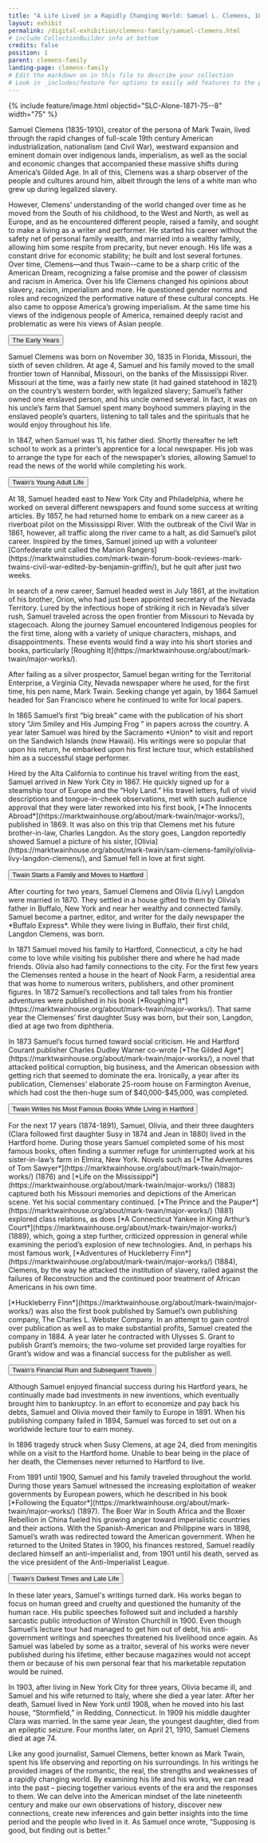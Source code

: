 ```yaml
---
title: "A Life Lived in a Rapidly Changing World: Samuel L. Clemens‚ 1835-1910"
layout: exhibit
permalink: /digital-exhibition/clemens-family/samuel-clemens.html
# include CollectionBuilder info at bottom
credits: false
position: 1
parent: clemens-family
landing-page: clemens-family
# Edit the markdown on in this file to describe your collection
# Look in _includes/feature for options to easily add features to the page
---
```


{% include feature/image.html objectid="SLC-Alone-1871-75--8" width="75" %}

Samuel Clemens (1835-1910), creator of the persona of Mark Twain, lived through the rapid changes of full-scale 19th century American industrialization, nationalism (and Civil War), westward expansion and eminent domain over indigenous lands, imperialism, as well as the social and economic changes that accompanied these massive shifts during America’s Gilded Age. In all of this, Clemens was a sharp observer of the people and cultures around him, albeit through the lens of a white man who grew up during legalized slavery.  
 
However, Clemens’ understanding of the world changed over time as he moved from the South of his childhood, to the West and North, as well as Europe, and as he encountered different people, raised a family, and sought to make a living as a writer and performer. He started his career without the safety net of personal family wealth, and married into a wealthy family, allowing him some respite from precarity, but never enough. His life was a constant drive for economic stability; he built and lost several fortunes.  Over time, Clemens—and thus Twain--came to be a sharp critic of the American Dream, recognizing a false promise and the power of classism and racism in America. Over his life Clemens changed his opinions about slavery, racism, imperialism and more. He questioned gender norms and roles and recognized the performative nature of these cultural concepts. He also came to oppose America’s growing imperialism. At the same time his views of the indigenous people of America, remained deeply racist and problematic as were his views of Asian people.  


<button type="button" class="collapsible">The Early Years</button>
<div class="content">
  <p>Samuel Clemens was born on November 30, 1835 in Florida, Missouri, the sixth of seven children. At age 4, Samuel and his family moved to the small frontier town of Hannibal, Missouri, on the banks of the Mississippi River. Missouri at the time, was a fairly new state (it had gained statehood in 1821) on the country’s western border, with legalized slavery; Samuel’s father owned one enslaved person, and his uncle owned several. In fact, it was on his uncle’s farm that Samuel spent many boyhood summers playing in the enslaved people’s quarters, listening to tall tales and the spirituals that he would enjoy throughout his life.</p>
  <p>In 1847, when Samuel was 11, his father died. Shortly thereafter he left school to work as a printer’s apprentice for a local newspaper. His job was to arrange the type for each of the newspaper’s stories, allowing Samuel to read the news of the world while completing his work.</p>
</div>

<button type="button" class="collapsible">Twain’s Young Adult Life</button>
<div class="content">
  <p>At 18, Samuel headed east to New York City and Philadelphia, where he worked on several different newspapers and found some success at writing articles. By 1857‚ he had returned home to embark on a new career as a riverboat pilot on the Mississippi River. With the outbreak of the Civil War in 1861, however, all traffic along the river came to a halt, as did Samuel’s pilot career. Inspired by the times, Samuel joined up with a volunteer [Confederate unit called the Marion Rangers](https://marktwainstudies.com/mark-twain-forum-book-reviews-mark-twains-civil-war-edited-by-benjamin-griffin/), but he quit after just two weeks.</p>
  <p>In search of a new career, Samuel headed west in July 1861, at the invitation of his brother, Orion, who had just been appointed secretary of the Nevada Territory. Lured by the infectious hope of striking it rich in Nevada’s silver rush, Samuel traveled across the open frontier from Missouri to Nevada by stagecoach. Along the journey Samuel encountered Indigenous peoples for the first time, along with a variety of unique characters, mishaps, and disappointments. These events would find a way into his short stories and books‚ particularly [Roughing It](https://marktwainhouse.org/about/mark-twain/major-works/).</p>
  <p>After failing as a silver prospector‚ Samuel began writing for the Territorial Enterprise‚ a Virginia City‚ Nevada newspaper where he used‚ for the first time‚ his pen name‚ Mark Twain. Seeking change yet again, by 1864 Samuel headed for San Francisco where he continued to write for local papers.</p>
  <p>In 1865 Samuel’s first “big break” came with the publication of his short story “Jim Smiley and His Jumping Frog ” in papers across the country. A year later Samuel was hired by the Sacramento *Union* to visit and report on the Sandwich Islands (now Hawaii). His writings were so popular that upon his return, he embarked upon his first lecture tour, which established him as a successful stage performer.</p>
  <p>Hired by the Alta California to continue his travel writing from the east‚ Samuel arrived in New York City in 1867. He quickly signed up for a steamship tour of Europe and the “Holy Land.” His travel letters‚ full of vivid descriptions and tongue-in-cheek observations‚ met with such audience approval that they were later reworked into his first book‚ [*The Innocents Abroad*](https://marktwainhouse.org/about/mark-twain/major-works/), published in 1869. It was also on this trip that Clemens met his future brother-in-law, Charles Langdon. As the story goes, Langdon reportedly showed Samuel a picture of his sister‚ [Olivia](https://marktwainhouse.org/about/mark-twain/sam-clemens-family/olivia-livy-langdon-clemens/)‚ and Samuel fell in love at first sight.</p>
</div>

<button type="button" class="collapsible">Twain Starts a Family and Moves to Hartford</button>
<div class="content">
  <p>After courting for two years, Samuel Clemens and Olivia (Livy) Langdon were married in 1870. They settled in a house gifted to them by Olivia’s father in Buffalo‚ New York and near her wealthy and connected family. Samuel become a partner‚ editor, and writer for the daily newspaper the *Buffalo Express*. While they were living in Buffalo, their first child, Langdon Clemens, was born.</p>
  <p>In 1871 Samuel moved his family to Hartford, Connecticut, a city he had come to love while visiting his publisher there and where he had made friends. Olivia also had family connections to the city. For the first few years the Clemenses rented a house in the heart of Nook Farm, a residential area that was home to numerous writers, publishers, and other prominent figures. In 1872 Samuel’s recollections and tall tales from his frontier adventures were published in his book [*Roughing It*](https://marktwainhouse.org/about/mark-twain/major-works/). That same year the Clemenses’ first daughter Susy was born, but their son, Langdon, died at age two from diphtheria.</p>
  <p>In 1873 Samuel’s focus turned toward social criticism. He and Hartford Courant publisher Charles Dudley Warner co-wrote [*The Gilded Age*](https://marktwainhouse.org/about/mark-twain/major-works/)‚ a novel that attacked political corruption‚ big business, and the American obsession with getting rich that seemed to dominate the era. Ironically, a year after its publication, Clemenses’ elaborate 25-room house on Farmington Avenue, which had cost the then-huge sum of $40‚000-$45‚000‚ was completed.</p>
</div>

<button type="button" class="collapsible">Twain Writes his Most Famous Books While Living in Hartford</button>
<div class="content">
  <p>For the next 17 years (1874-1891), Samuel‚ Olivia, and their three daughters (Clara followed first daughter Susy in 1874 and Jean in 1880) lived in the Hartford home. During those years Samuel completed some of his most famous books, often finding a summer refuge for uninterrupted work at his sister-in-law’s farm in Elmira, New York. Novels such as [*The Adventures of Tom Sawyer*](https://marktwainhouse.org/about/mark-twain/major-works/) (1876) and [*Life on the Mississippi*](https://marktwainhouse.org/about/mark-twain/major-works/) (1883) captured both his Missouri memories and depictions of the American scene. Yet his social commentary continued. [*The Prince and the Pauper*](https://marktwainhouse.org/about/mark-twain/major-works/) (1881) explored class relations, as does [*A Connecticut Yankee in King Arthur’s Court*](https://marktwainhouse.org/about/mark-twain/major-works/) (1889), which‚ going a step further‚ criticized oppression in general while examining the period’s explosion of new technologies. And‚ in perhaps his most famous work‚ [*Adventures of Huckleberry Finn*](https://marktwainhouse.org/about/mark-twain/major-works/) (1884)‚ Clemens‚ by the way he attacked the institution of slavery‚ railed against the failures of Reconstruction and the continued poor treatment of African Americans in his own time.</p>
  <p>[*Huckleberry Finn*](https://marktwainhouse.org/about/mark-twain/major-works/) was also the first book published by Samuel’s own publishing company‚ The Charles L. Webster Company. In an attempt to gain control over publication as well as to make substantial profits, Samuel created the company in 1884. A year later he contracted with Ulysses S. Grant to publish Grant’s memoirs; the two-volume set provided large royalties for Grant’s widow and was a financial success for the publisher as well.</p>
</div>

<button type="button" class="collapsible">Twain’s Financial Ruin and Subsequent Travels</button>
<div class="content">
  <p>Although Samuel enjoyed financial success during his Hartford years, he continually made bad investments in new inventions, which eventually brought him to bankruptcy. In an effort to economize and pay back his debts, Samuel and Olivia moved their family to Europe in 1891. When his publishing company failed in 1894, Samuel was forced to set out on a worldwide lecture tour to earn money. </p>
  <p>In 1896 tragedy struck when Susy Clemens, at age 24, died from meningitis while on a visit to the Hartford home. Unable to bear being in the place of her death, the Clemenses never returned to Hartford to live.</p>
  <p>From 1891 until 1900‚ Samuel and his family traveled throughout the world. During those years Samuel witnessed the increasing exploitation of weaker governments by European powers‚ which he described in his book [*Following the Equator*](https://marktwainhouse.org/about/mark-twain/major-works/) (1897). The Boer War in South Africa and the Boxer Rebellion in China fueled his growing anger toward imperialistic countries and their actions. With the Spanish-American and Philippine wars in 1898‚ Samuel’s wrath was redirected toward the American government. When he returned to the United States in 1900, his finances restored, Samuel readily declared himself an anti-imperialist and, from 1901 until his death, served as the vice president of the Anti-Imperialist League.</p>
</div>

<button type="button" class="collapsible">Twain’s Darkest Times and Late Life</button>
<div class="content">
  <p>In these later years, Samuel's writings turned dark. His works began to focus on human greed and cruelty and questioned the humanity of the human race. His public speeches followed suit and included a harshly sarcastic public introduction of Winston Churchill in 1900. Even though Samuel’s lecture tour had managed to get him out of debt, his anti-government writings and speeches threatened his livelihood once again. As Samuel was labeled by some as a traitor, several of his works were never published during his lifetime, either because magazines would not accept them or because of his own personal fear that his marketable reputation would be ruined.</p>
  <p>In 1903, after living in New York City for three years, Olivia became ill, and Samuel and his wife returned to Italy, where she died a year later. After her death, Samuel lived in New York until 1908, when he moved into his last house, “Stormfield,” in Redding, Connecticut. In 1909 his middle daughter Clara was married. In the same year Jean, the youngest daughter, died from an epileptic seizure. Four months later, on April 21, 1910, Samuel Clemens died at age 74.</p>
  <p>Like any good journalist, Samuel Clemens, better known as Mark Twain, spent his life observing and reporting on his surroundings. In his writings he provided images of the romantic, the real, the strengths and weaknesses of a rapidly changing world. By examining his life and his works, we can read into the past – piecing together various events of the era and the responses to them. We can delve into the American mindset of the late nineteenth century and make our own observations of history, discover new connections, create new inferences and gain better insights into the time period and the people who lived in it. As Samuel once wrote, “Supposing is good, but finding out is better.”</p>
</div>




